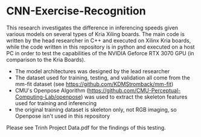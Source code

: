 ﻿# CNN-Exercise-Recognition

This research investigates the difference in inferencing speeds given various models on several types of Kria Xiling boards. The main code is written by the head researcher in C++ and executed on Xilinx Kria boards, while the code written in this repository is in python and executed on a host PC in order to test the capabilities of the NVIDIA Geforce RTX 3070 GPU (in comparison to the Kria Boards).

- The model architectures was designed by the lead researcher
- The dataset used for training, testing, and validation all come from the mm-fit dataset (see https://github.com/KDMStromback/mm-fit)
- CMU's Openpose Algorithm (https://github.com/CMU-Perceptual-Computing-Lab/openpose) was used to extract the skeleton features used for training and inferencing
- the original training dataset is skeleton only, not RGB imaging, so Openpose isn't used in this repository

Please see Trinh Project Data.pdf for the findings of this testing. 
